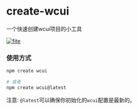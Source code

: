 # create-wcui
一个快速创建wcui项目的小工具


[![fite](https://badgen.net/npm/v/create-wcui)](https://www.npmjs.com/package/create-wcui)


### 使用方式

```bash
npm create wcui

# 或者
npm create wcui@latest
```

注意: `@latest`可以确保你初始化的`wcui`配置是最新的。